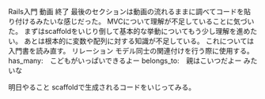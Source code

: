 Rails入門 動画 終了
最後のセクションは動画の流れるままに調べてコードを貼り付けるみたいな感じだった。
MVCについて理解が不足していることに気づいた。
まずはscaffoldをいじり倒して基本的な挙動についてもう少し理解を進めたい。
あとは根本的に変数や配列に対する知識が不足している。
これについては入門書を読み直す。
リレーション
モデル同士の関連付けを行う際に使用する。
has_many:　こどもがいっぱいできるよー
belongs_to:　親はこいつだよー
みたいな

明日やること
scaffoldで生成されるコードをいじってみる。